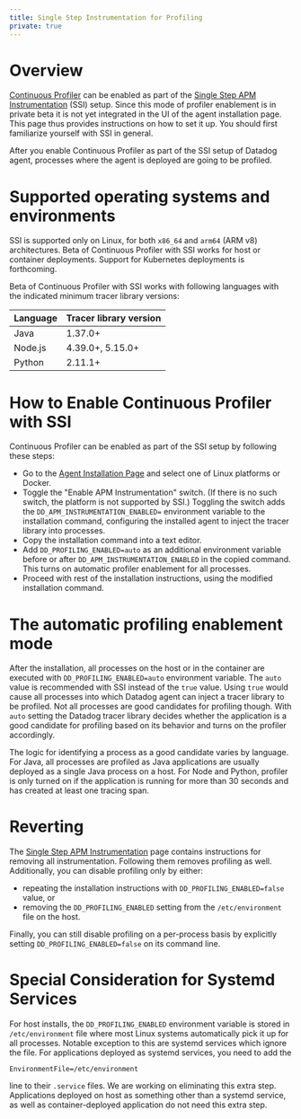 ```yaml
---
title: Single Step Instrumentation for Profiling
private: true
---
```


# Overview

[Continuous Profiler][3] can be enabled as part of the [Single Step APM Instrumentation][1]
(SSI) setup. Since this mode of profiler enablement is in private beta it is not yet integrated in
the UI of the agent installation page. This page thus provides instructions on how to set it up. You
should first familiarize yourself with SSI in general.

After you enable Continuous Profiler as part of the SSI setup of Datadog agent, processes where
the agent is deployed are going to be profiled.

# Supported operating systems and environments

SSI is supported only on Linux, for both `x86_64` and `arm64` (ARM v8) architectures. Beta of
Continuous Profiler with SSI works for host or container deployments. Support for Kubernetes
deployments is forthcoming.

Beta of Continuous Profiler with SSI works with following languages with the indicated minimum
tracer library versions:

| Language | Tracer library version |
|----------|------------------------|
| Java     | 1.37.0+                |
| Node.js  | 4.39.0+, 5.15.0+       |
| Python   | 2.11.1+                |


# How to Enable Continuous Profiler with SSI

Continuous Profiler can be enabled as part of the SSI setup by following these steps:

* Go to the [Agent Installation Page][2] and select one of Linux platforms or Docker.
* Toggle the "Enable APM Instrumentation" switch. (If there is no such switch, the platform is not
  supported by SSI.) Toggling the switch adds the `DD_APM_INSTRUMENTATION_ENABLED=` environment
  variable to the installation command, configuring the installed agent to inject the tracer
  library into processes.
* Copy the installation command into a text editor.
* Add `DD_PROFILING_ENABLED=auto` as an additional environment variable before or after
  `DD_APM_INSTRUMENTATION_ENABLED` in the copied command. This turns on automatic profiler
  enablement for all processes.
* Proceed with rest of the installation instructions, using the modified installation command.

# The automatic profiling enablement mode

After the installation, all processes on the host or in the container are executed with
`DD_PROFILING_ENABLED=auto` environment variable. The `auto` value is recommended with SSI instead
of the `true` value. Using `true` would cause all processes into which Datadog agent can inject
a tracer library to be profiled. Not all processes are good candidates for profiling though. With
`auto` setting the Datadog tracer library decides whether the application is a good candidate for
profiling based on its behavior and turns on the profiler accordingly.

The logic for identifying a process as a good candidate varies by language. For Java,
all processes are profiled as Java applications are usually deployed as a single Java process on a
host. For Node and Python, profiler is only turned on if the application is running for more than 30
seconds and has created at least one tracing span.

# Reverting

The [Single Step APM Instrumentation][1] page contains instructions for removing all
instrumentation. Following them removes profiling as well. Additionally, you can disable profiling
only by either:
* repeating the installation instructions with `DD_PROFILING_ENABLED=false` value, or
* removing the `DD_PROFILING_ENABLED` setting from the `/etc/environment` file on the host.

Finally, you can still disable profiling on a per-process basis by explicitly setting
`DD_PROFILING_ENABLED=false` on its command line.

# Special Consideration for Systemd Services

For host installs, the `DD_PROFILING_ENABLED` environment variable is stored in `/etc/environment`
file where most Linux systems automatically pick it up for all processes. Notable exception to this
are systemd services which ignore the file. For applications deployed as systemd services, you need
to add the
```
EnvironmentFile=/etc/environment
```
line to their `.service` files. We are working on eliminating this extra step. Applications deployed
on host as something other than a systemd service, as well as container-deployed application do not
need this extra step.

[1]: /tracing/trace_collection/automatic_instrumentation/single-step-apm
[2]: /account/settings/agent/latest
[3]: /profiler/
